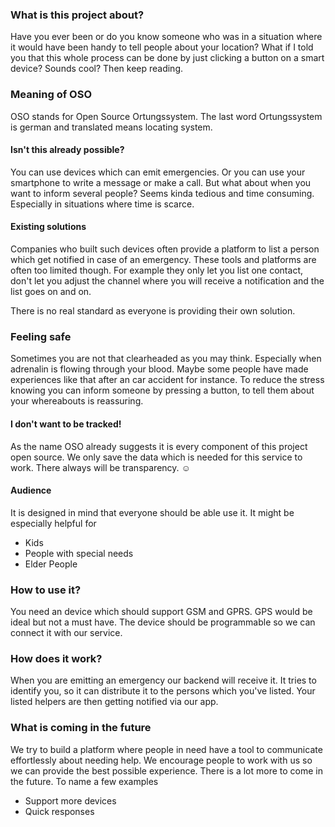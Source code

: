 ### What is this project about?
Have you ever been or do you know someone who was in a situation where it would have been handy to tell people about your location?
What if I told you that this whole process can be done by just clicking a button on a smart device?
Sounds cool? Then keep reading.

### Meaning of OSO
OSO stands for Open Source Ortungssystem. 
The last word Ortungssystem is german and translated means locating system.

#### Isn't this already possible?
You can use devices which can emit emergencies.
Or you can use your smartphone to write a message or make a call.
But what about when you want to inform several people?
Seems kinda tedious and time consuming. Especially in situations where time is scarce.

#### Existing solutions
Companies who built such devices often provide a platform to list a person which get notified in case of an emergency.
These tools and platforms are often too limited though. 
For example they only let you list one contact, 
don't let you adjust the channel where you will receive a notification and the list goes on and on.

There is no real standard as everyone is providing their own solution.

### Feeling safe
Sometimes you are not that clearheaded as you may think. Especially when adrenalin is flowing through your blood. 
Maybe some people have made experiences like that after an car accident for instance.
To reduce the stress knowing you can inform someone by pressing a button, to tell them about your whereabouts is reassuring.

#### I don't want to be tracked!
As the name OSO already suggests it is every component of this project open source. 
We only save the data which is needed for this service to work. 
There always will be transparency. :relaxed:

#### Audience
It is designed in mind that everyone should be able use it.
It might be especially helpful for
* Kids
* People with special needs
* Elder People

### How to use it?
You need an device which should support GSM and GPRS. GPS would be ideal but not a must have.
The device should be programmable so we can connect it with our service.

### How does it work?
When you are emitting an emergency our backend will receive it.
It tries to identify you, so it can distribute it to the persons which you've listed.
Your listed helpers are then getting notified via our app.

### What is coming in the future
We try to build a platform where people in need have a tool to communicate effortlessly about needing help.
We encourage people to work with us so we can provide the best possible experience.
There is a lot more to come in the future. 
To name a few examples
* Support more devices
* Quick responses